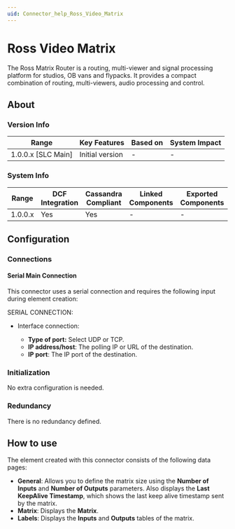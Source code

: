 ```yaml
---
uid: Connector_help_Ross_Video_Matrix
---
```


# Ross Video Matrix

The Ross Matrix Router is a routing, multi-viewer and signal processing platform for studios, OB vans and flypacks. It provides a compact combination of routing, multi-viewers, audio processing and control.

## About

### Version Info

| Range                | Key Features     | Based on     | System Impact     |
|----------------------|------------------|--------------|-------------------|
| 1.0.0.x [SLC Main]   | Initial version  | -            | -                 |

### System Info

| Range     | DCF Integration     | Cassandra Compliant     | Linked Components     | Exported Components     |
|-----------|---------------------|-------------------------|-----------------------|-------------------------|
| 1.0.0.x   | Yes                 | Yes                     | -                     | -                       |

## Configuration

### Connections

#### Serial Main Connection

This connector uses a serial connection and requires the following input during element creation:

SERIAL CONNECTION:

- Interface connection:

  - **Type of port:** Select UDP or TCP.
  - **IP address/host**: The polling IP or URL of the destination.
  - **IP port**: The IP port of the destination.

### Initialization

No extra configuration is needed.

### Redundancy

There is no redundancy defined.

## How to use

The element created with this connector consists of the following data pages:

- **General**: Allows you to define the matrix size using the **Number of Inputs** and **Number of Outputs** parameters. Also displays the **Last KeepAlive Timestamp**, which shows the last keep alive timestamp sent by the matrix.
- **Matrix**: Displays the **Matrix**.
- **Labels**: Displays the **Inputs** and **Outputs** tables of the matrix.
